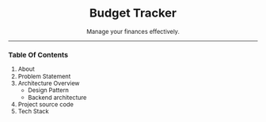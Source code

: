 <svg fill="none" viewBox="0 0 600 300" width="600" height="300" xmlns="http://www.w3.org/2000/svg">
  <foreignObject x="0" y="0" width="600" height="300"> 
  <div xmlns="http://www.w3.org/1999/xhtml">
      <h1  align="center" >Budget Tracker</h1>
      <p align="center">Manage your finances effectively.</p>
    </div>

---
<div>
  <h3>Table Of Contents</h3>
  <ol>
    <li>About</li>
    <li>Problem Statement</li>
    <li>Architecture Overview
      <ul>
        <li>Design Pattern</li>
        <li>Backend architecture</li>
      </ul>
    </li>
    <li>Project source code</li>
    <li>Tech Stack</li>
    <li>Guidelines</li>
    <li>Conclusion</li>
  </ol>
</div>

  ---
<div>
    <h3 font="bold">1. About </h3>
    <br>
    <p>
      This project is to build a user-friendly application that helps individuals track their savings and expenses on a daily, monthly, and yearly basis, providing real-time reports and notifications.
    </p>
</div>

---

<div>
  <h3>2. Problem Statement</h3>
  <p>
    People often invest in stocks or spend money for their needs without a clear picture of their actual financial position. Relying on manual calculations or checking bank statements is inefficient. This project provides a platform that enables users to automatically track and visualize their financial data effectively.
  </p>
</div>
<div>
</div>

---

<div>
  <div>
    <h3>3. Architecture Overview</h3>
  </div>
  <div>
    <h4>🏗️ Design Pattern : MVC Architecture (Model View Controller)</h4>
     <ul>
      <li>View : User interacts with applications & represents data visually</li>
      <li>Controller : Request from view will be redirected to business logic, manages the resources and provides response to view</li>
      <li>Model : Business Logic stands for performing all the operations on expense, savings & performing CRUD operations on it. Generating report</li>
    </ul>
    <div>
       <h4>🧩 Backend Architecture : Microservices</h4>
    </div>
  </div>

   | Title | Description |
   | ----  | ------------|    
   | Auth Services | Manages registeration, signin using OAuth google & aplication login / registeration services |
   | Budget Services | CRUD operations on expense, create/ update savings, create/update salary |
   | Mail Services | Sends the update via mails |
   | Report Services | Generates the report on monthly weekly, yearly basis |

  <div>
      <h4>🧱 Sequence Diagram</h4>
    </div>
    <div>
      <img src="https://github.com/Shwetha-75/image/blob/main/SequenceDiagramBudgetTracker.png?raw=true" alt="Image" border="none"/>
    </div>
    

  ---
  <div>
    <h3>4. Project source code link 👇 </h3>
  </div>

  |Title | Code Link |
  | ---- | --------- |
  |View  | <a href="https://github.com/Shwetha-75/Budget-Tracker-View.git" target="_blank">View</a>
  |Auth Services | <a href="https://github.com/Shwetha-75/registration-services-budget-tracker.git" target="_blank">Register</a> |
  |     | <a href="https://github.com/Shwetha-75/budget-tracker-login-services.git" target="_blank">Login</a>|
  |     | <a href="https://github.com/Shwetha-75/Google-SignIn.git" target="_blank">OAuth Google SignIn</a> |
  |Budget Services | <a href="https://github.com/Shwetha-75/budget-tracker-budget-services.git" target="_blank">Budget Services</a> |

  ---

  <div>
    
  </div>
  <h3>5. Tech Stack</h3>
  
  |Phase | Tech |
  |------- |------|
  |Frontend| Reactjs |
  |Backend | Flask using python, OAuth SignIn |
  |Databse |Firebase |
  |Testing | .rest, pytest, postman |
  |Deloyement | render, vercel|

  ---

  <div>
    <h3>6. Guidelines to deploy on local </h3>
  </div>
   <p>Clone the repositories</p>
   
   ~~~
    git clone https://github.com/Shwetha-75/Budget-Tracker-View.git
   ~~~
   ~~~
    git clone https://github.com/Shwetha-75/registration-services-budget-tracker.git
   ~~~
   ~~~
    git clone https://github.com/Shwetha-75/budget-tracker-login-services.git
   ~~~
   ~~~
    git clone https://github.com/Shwetha-75/Google-SignIn.git
   ~~~
   ~~~
    git clone https://github.com/Shwetha-75/budget-tracker-budget-services.git
   ~~~

   <p>For view install lastest version & integrate it with vite (Optional : you can use any flavours of js and frameworks)</p>

   ~~~
     npm create vite@latest
   ~~~
   <p>Install node modules</p>

   ~~~
    npm i
   ~~~
   <p>For Backend services install the requirements.txt file, firstly set up the virtual env & activate it</p>

   ~~~
     pip install -r file_path(requirements.txt )
   ~~~

  ---
  
  <h3>Conclusion</h3>
  <div>
    <ul>
      <li>Contributors : Shwetha K (Design, Develeopment, Deployment)</li>
      <li>**Note : No fixed timeline, the project is under development.</li>
    </ul>
  </div>
  <p>"Woohoo!" 🎉 you have completed the installation, now you can work on the project to implement your own ideas</p>
 </div>
  </foreignObject>
</svg>
